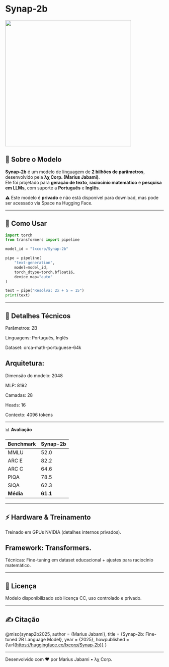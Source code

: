# Synap-2b

<img src="https://huggingface.co/lxcorp/Synap-2b/resolve/main/synap_logo.png" width="400" align="center">

## 📖 Sobre o Modelo

**Synap-2b** é um modelo de linguagem de **2 bilhões de parâmetros**, desenvolvido pela **λχ Corp. (Marius Jabami)**.  
Ele foi projetado para **geração de texto**, **raciocínio matemático** e **pesquisa em LLMs**, com suporte a **Português** e **Inglês**.  

⚠️ Este modelo é **privado** e não está disponível para download, mas pode ser acessado via Space na Hugging Face.

---

## 🚀 Como Usar

```python
import torch
from transformers import pipeline

model_id = "lxcorp/Synap-2b"

pipe = pipeline(
    "text-generation",
    model=model_id,
    torch_dtype=torch.bfloat16,
    device_map="auto"
)

text = pipe("Resolva: 2x + 5 = 15")
print(text)
```

---

## 🧠 Detalhes Técnicos

Parâmetros: 2B

Linguagens: Português, Inglês

Dataset: orca-math-portuguese-64k

## Arquitetura:

Dimensão do modelo: 2048

MLP: 8192

Camadas: 28

Heads: 16

Contexto: 4096 tokens




---

📊 **Avaliação**

| Benchmark | Synap-2b |
|-----------|----------|
| MMLU      | 52.0     |
| ARC E     | 82.2     |
| ARC C     | 64.6     |
| PIQA      | 78.5     |
| SIQA      | 62.3     |
| **Média** | **61.1** |



---

## ⚡ Hardware & Treinamento

Treinado em GPUs NVIDIA (detalhes internos privados).

## Framework: Transformers.

Técnicas: Fine-tuning em dataset educacional + ajustes para raciocínio matemático.



---

## 📜 Licença

Modelo disponibilizado sob licença CC, uso controlado e privado.


---

## ✍️ Citação

@misc{synap2b2025,
  author = {Marius Jabami},
  title = {Synap-2b: Fine-tuned 2B Language Model},
  year = {2025},
  howpublished = {\url{https://huggingface.co/lxcorp/Synap-2b}}
}


---

Desenvolvido com ❤️ por Marius Jabami • λχ Corp.